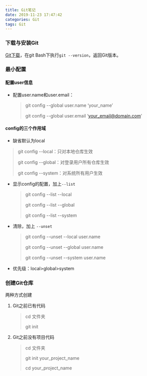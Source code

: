 ```yaml
---
title: Git笔记
date: 2019-11-23 17:47:42
categories: Git
tags: Git
---
```


### 下载与安装Git

[Git下载](https://git-scm.com/book/en/v2/Getting-Started-Installing-Git)，在git Bash下执行`git --version`，返回Git版本。

<!--more--> 

### 最小配置

#### 配置user信息

- 配置user.name和user.email：

  > git conﬁg --global  user.name ‘your_name’
  >
  > git conﬁg --global  user.email ‘your_email@domain.com'

#### config的三个作用域

- 缺省默认为local

> git config --local：只对本地仓库生效
>
> git config --global：对登录用户所有仓库生效
>
> git config --system：对系统所有用户生效

- 显示config的配置，加上`--list`

  >  git conﬁg --list --local  
  >
  >  git conﬁg --list --global 
  >
  >  git conﬁg --list --system

- 清除，加上 `--unset`

  > ​git conﬁg --unset --local user.name  
  >
  > git conﬁg --unset --global user.name 
  >
  > git conﬁg --unset --system user.name

- 优先级：local>global>system

### 创建Git仓库

两种方式创建

1. Git之前已有代码

   > cd 文件夹
   >
   > git init

2. Git之前没有项目代码

   > cd 文件夹
   >
   > git init your_project_name
   >
   > cd your_project_name

